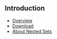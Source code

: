 ## Introduction

* [Overview](/nested-sets-2/introduction)
* [Download](/nested-sets-2/introduction/download)
* [About Nested Sets](/nested-sets-2/introduction/about)
